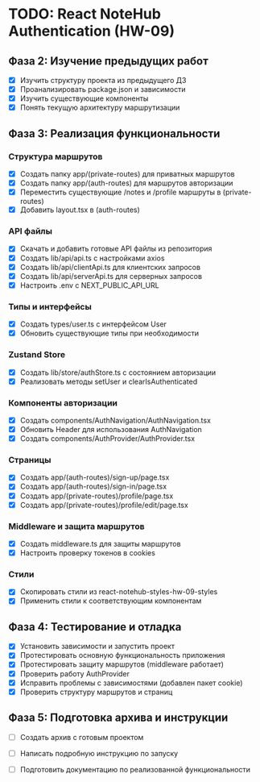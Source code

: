 # TODO: React NoteHub Authentication (HW-09)

## Фаза 2: Изучение предыдущих работ
- [x] Изучить структуру проекта из предыдущего ДЗ
- [x] Проанализировать package.json и зависимости
- [x] Изучить существующие компоненты
- [x] Понять текущую архитектуру маршрутизации

## Фаза 3: Реализация функциональности

### Структура маршрутов
- [x] Создать папку app/(private-routes) для приватных маршрутов
- [x] Создать папку app/(auth-routes) для маршрутов авторизации
- [x] Переместить существующие /notes и /profile маршруты в (private-routes)
- [x] Добавить layout.tsx в (auth-routes)

### API файлы
- [x] Скачать и добавить готовые API файлы из репозитория
- [x] Создать lib/api/api.ts с настройками axios
- [x] Создать lib/api/clientApi.ts для клиентских запросов
- [x] Создать lib/api/serverApi.ts для серверных запросов
- [x] Настроить .env с NEXT_PUBLIC_API_URL

### Типы и интерфейсы
- [x] Создать types/user.ts с интерфейсом User
- [x] Обновить существующие типы при необходимости

### Zustand Store
- [x] Создать lib/store/authStore.ts с состоянием авторизации
- [x] Реализовать методы setUser и clearIsAuthenticated

### Компоненты авторизации
- [x] Создать components/AuthNavigation/AuthNavigation.tsx
- [x] Обновить Header для использования AuthNavigation
- [x] Создать components/AuthProvider/AuthProvider.tsx

### Страницы
- [x] Создать app/(auth-routes)/sign-up/page.tsx
- [x] Создать app/(auth-routes)/sign-in/page.tsx
- [x] Создать app/(private-routes)/profile/page.tsx
- [x] Создать app/(private-routes)/profile/edit/page.tsx

### Middleware и защита маршрутов
- [x] Создать middleware.ts для защиты маршрутов
- [x] Настроить проверку токенов в cookies

### Стили
- [x] Скопировать стили из react-notehub-styles-hw-09-styles
- [x] Применить стили к соответствующим компонентам

## Фаза 4: Тестирование и отладка
- [x] Установить зависимости и запустить проект
- [x] Протестировать основную функциональность приложения
- [x] Протестировать защиту маршрутов (middleware работает)
- [x] Проверить работу AuthProvider
- [x] Исправить проблемы с зависимостями (добавлен пакет cookie)
- [x] Проверить структуру маршрутов и страниц

## Фаза 5: Подготовка архива и инструкции
- [ ] Создать архив с готовым проектом
- [ ] Написать подробную инструкцию по запуску
- [ ] Подготовить документацию по реализованной функциональности

